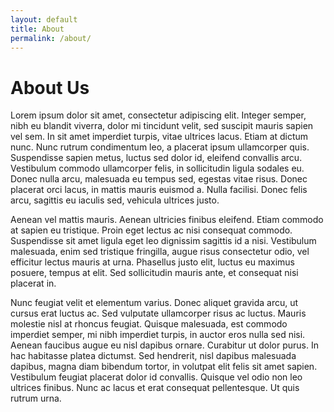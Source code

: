 ```yaml
---
layout: default
title: About
permalink: /about/
---
```

<div class="page-text">

  <h1>About Us</h1>

  <p>Lorem ipsum dolor sit amet, consectetur adipiscing elit. Integer semper, nibh eu blandit viverra, dolor mi tincidunt velit, sed suscipit mauris sapien vel sem. In sit amet imperdiet turpis, vitae ultrices lacus. Etiam at dictum nunc. Nunc rutrum condimentum leo, a placerat ipsum ullamcorper quis. Suspendisse sapien metus, luctus sed dolor id, eleifend convallis arcu. Vestibulum commodo ullamcorper felis, in sollicitudin ligula sodales eu. Donec nulla arcu, malesuada eu tempus sed, egestas vitae risus. Donec placerat orci lacus, in mattis mauris euismod a. Nulla facilisi. Donec felis arcu, sagittis eu iaculis sed, vehicula ultrices justo.</p>

  <p>Aenean vel mattis mauris. Aenean ultricies finibus eleifend. Etiam commodo at sapien eu tristique. Proin eget lectus ac nisi consequat commodo. Suspendisse sit amet ligula eget leo dignissim sagittis id a nisi. Vestibulum malesuada, enim sed tristique fringilla, augue risus consectetur odio, vel efficitur lectus mauris at urna. Phasellus justo elit, luctus eu maximus posuere, tempus at elit. Sed sollicitudin mauris ante, et consequat nisi placerat in.</p>

  <p>Nunc feugiat velit et elementum varius. Donec aliquet gravida arcu, ut cursus erat luctus ac. Sed vulputate ullamcorper risus ac luctus. Mauris molestie nisl at rhoncus feugiat. Quisque malesuada, est commodo imperdiet semper, mi nibh imperdiet turpis, in auctor eros nulla sed nisi. Aenean faucibus augue eu nisl dapibus ornare. Curabitur ut dolor purus. In hac habitasse platea dictumst. Sed hendrerit, nisl dapibus malesuada dapibus, magna diam bibendum tortor, in volutpat elit felis sit amet sapien. Vestibulum feugiat placerat dolor id convallis. Quisque vel odio non leo ultrices finibus. Nunc ac lacus et erat consequat pellentesque. Ut quis rutrum urna.</p>
</div>
